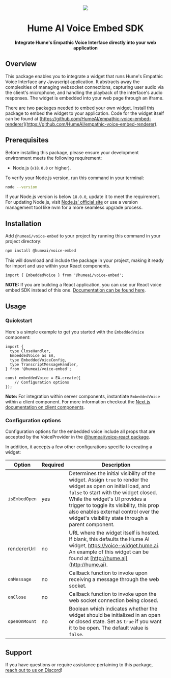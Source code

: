 <div align="center">
  <img src="https://storage.googleapis.com/hume-public-logos/hume/hume-banner.png">
  <h1>Hume AI Voice Embed SDK</h1>
  <p>
    <strong>Integrate Hume's Empathic Voice Interface directly into your web application</strong>
  </p>
</div>

## Overview

This package enables you to integrate a widget that runs Hume's Empathic Voice Interface any Javascript application. It abstracts away the complexities of managing websocket connections, capturing user audio via the client's microphone, and handling the playback of the interface's audio responses. The widget is embedded into your web page through an iframe. 

There are two packages needed to embed your own widget. Install this package to embed the widget to your application. Code for the widget itself can be found at [https://github.com/HumeAI/empathic-voice-embed-renderer](https://github.com/HumeAI/empathic-voice-embed-renderer). 

## Prerequisites

Before installing this package, please ensure your development environment meets the following requirement:

- Node.js (`v18.0.0` or higher).

To verify your Node.js version, run this command in your terminal:

```sh
node --version
```

If your Node.js version is below `18.0.0`, update it to meet the requirement. For updating Node.js, visit [Node.js' official site](https://nodejs.org/) or use a version management tool like nvm for a more seamless upgrade process.

## Installation

Add `@humeai/voice-embed` to your project by running this command in your project directory:

```bash
npm install @humeai/voice-embed
```

This will download and include the package in your project, making it ready for import and use within your React components.

```tsx
import { EmbeddedVoice } from '@humeai/voice-embed';
```

__NOTE:__ If you are building a React application, you can use our React voice embed SDK instead of this one. [Documentation can be found here](https://github.com/HumeAI/empathic-voice-api-js/blob/main/packages/embed-react).

## Usage

### Quickstart

Here's a simple example to get you started with the `EmbeddedVoice` component:

```tsx
import {
  type CloseHandler,
  EmbeddedVoice as EA,
  type EmbeddedVoiceConfig,
  type TranscriptMessageHandler,
} from '@humeai/voice-embed';

const embeddedVoice = EA.create({
    // Configuration options
});
```

**Note:** For integration within server components, instantiate `EmbeddedVoice` within a client component. For more information checkout the [Next.js documentation on client components](https://nextjs.org/docs/app/building-your-application/rendering/client-components).

### Configuration options

Configuration options for the embedded voice include all props that are accepted by the VoiceProvider in the [@humeai/voice-react package](https://github.com/HumeAI/empathic-voice-api-js/blob/main/packages/react).

In addition, it accepts a few other configurations specific to creating a widget:

| Option              | Required | Description                                                                                                                                                                                                                                                                                                                         |
| ----------------- | -------- | ----------------------------------------------------------------------------------------------------------------------------------------------------------------------------------------------------------------------------------------------------------------------------------------------------------------------------------- |
| `isEmbedOpen`       | yes      | Determines the initial visibility of the widget. Assign `true` to render the widget as open on initial load, and `false` to start with the widget closed. While the widget's UI provides a trigger to toggle its visibility, this prop also enables external control over the widget's visibility state through a parent component. |
| rendererUrl       | no       | URL where the widget itself is hosted. If blank, this defaults the Hume AI widget, https://voice-widget.hume.ai. An example of this widget can be found at [http://hume.ai](http://hume.ai).                                                                                                                                                                                                                                      |
| `onMessage`         | no       | Callback function to invoke upon receiving a message through the web socket.                                                                                                                                                                                                                                                        |
| `onClose`           | no       | Callback function to invoke upon the web socket connection being closed.                                                                                                                                                                                                                                                            |
| `openOnMount`           | no       | Boolean which indicates whether the widget should be initialized in an open or closed state. Set as `true` if you want it to be open. The default value is `false`.                                                                                                                                                                                                                                                             |

## Support

If you have questions or require assistance pertaining to this package, [reach out to us on Discord](https://hume.ai/discord)!
